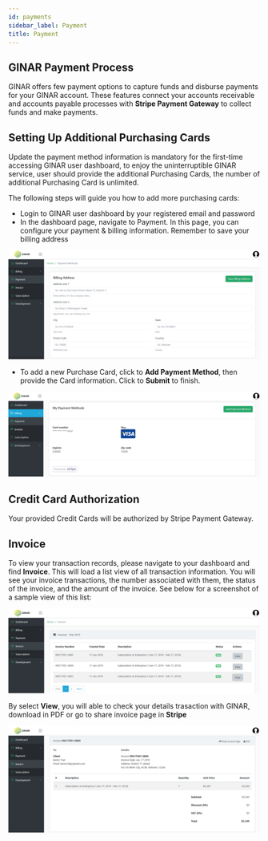 ```yaml
---
id: payments
sidebar_label: Payment
title: Payment
---
```


## GINAR Payment Process

GINAR offers few payment options to capture funds and disburse payments for your GINAR account. These features connect your accounts receivable and accounts payable processes with **Stripe Payment Gateway** to collect funds and make payments.


## Setting Up Additional Purchasing Cards

Update the payment method information is mandatory for the first-time accessing GINAR user dashboard, to enjoy the uninterruptible GINAR service, user should provide the additional Purchasing Cards, the number of additional Purchasing Card is unlimited. 

The following steps will guide you how to add more purchasing cards:
-	Login to GINAR user dashboard by your registered email and password
-	In the dashboard page, navigate to Payment. In this page, you can configure your payment & billing information. Remember to save your billing address

![Add Payment](https://github.com/ginarteam/docs/blob/master/docs/API-User-Dashboard/9.%20Add%20Payment.png?raw=true)

-	To add a new Purchase Card, click to **Add Payment Method**, then provide the Card information. Click to **Submit** to finish.

![Add Payment](https://github.com/ginarteam/docs/blob/master/docs/API-User-Dashboard/9.1.%20Add%20Card.png?raw=true)


## Credit Card Authorization

Your provided Credit Cards will be authorized by Stripe Payment Gateway.


## Invoice

To view your transaction records, please navigate to your dashboard and find **Invoice**. This will load a list view of all transaction information. You will see your invoice transactions, the number associated with them, the status of the invoice, and the amount of the invoice. See below for a screenshot of a sample view of this list:

![Invoice](https://github.com/GINARTeam/docs/blob/master/docs/API-User-Dashboard/9.2.Invoice.png?raw=true)


By select **View**, you will able to check your details trasaction with GINAR, download in PDF or go to share invoice page in **Stripe**

![Invoice](https://github.com/GINARTeam/docs/blob/master/docs/API-User-Dashboard/9.22.Invoice.png?raw=true)
